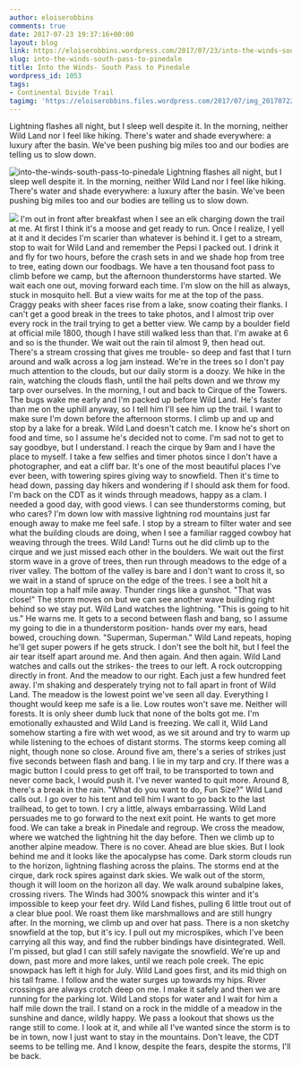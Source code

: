 ```yaml
---
author: eloiserobbins
comments: true
date: 2017-07-23 19:37:16+00:00
layout: blog
link: https://eloiserobbins.wordpress.com/2017/07/23/into-the-winds-south-pass-to-pinedale/
slug: into-the-winds-south-pass-to-pinedale
title: Into the Winds- South Pass to Pinedale
wordpress_id: 1053
tags:
- Continental Divide Trail
tagimg: 'https://eloiserobbins.files.wordpress.com/2017/07/img_20170722_161213_235.jpg'
---
```


Lightning flashes all night, but I sleep well despite it. In the morning, neither Wild Land nor I feel like hiking. There's water and shade everywhere: a luxury after the basin. We've been pushing big miles too and our bodies are telling us to slow down.


![into-the-winds-south-pass-to-pinedale](https://eloiserobbins.files.wordpress.com/2017/07/img_20170722_161213_235.jpg)
Lightning flashes all night, but I sleep well despite it. In the morning, neither Wild Land nor I feel like hiking. There's water and shade everywhere: a luxury after the basin. We've been pushing big miles too and our bodies are telling us to slow down.

![](/storage/5D7C-6FFD/DCIM/Camera/20170720_082701.jpg)
I'm out in front after breakfast when I see an elk charging down the trail at me. At first I think it's a moose and get ready to run. Once I realize, I yell at it and it decides I'm scarier than whatever is behind it. I get to a stream, stop to wait for Wild Land and remember the Pepsi I packed out. I drink it and fly for two hours, before the crash sets in and we shade hop from tree to tree, eating down our foodbags.
We have a ten thousand foot pass to climb before we camp, but the afternoon thunderstorms have started. We wait each one out, moving forward each time. I'm slow on the hill as always, stuck in mosquito hell. But a view waits for me at the top of the pass. Craggy peaks with sheer faces rise from a lake, snow coating their flanks. I can't get a good break in the trees to take photos, and I almost trip over every rock in the trail trying to get a better view. We camp by a boulder field at official mile 1800, though I have still walked less than that.
I'm awake at 6 and so is the thunder. We wait out the rain til almost 9, then head out. There's a stream crossing that gives me trouble- so deep and fast that I turn around and walk across a log jam instead. We're in the trees so I don't pay much attention to the clouds, but our daily storm is a doozy. We hike in the rain, watching the clouds flash, until the hail pelts down and we throw my tarp over ourselves. 
In the morning, I out and back to Cirque of the Towers. The bugs wake me early and I'm packed up before Wild Land. He's faster than me on the uphill anyway, so I tell him I'll see him up the trail. I want to make sure I'm down before the afternoon storms. I climb up and up and stop by a lake for a break. Wild Land doesn't catch me. I know he's short on food and time, so I assume he's decided not to come. I'm sad not to get to say goodbye, but I understand.
I reach the cirque by 9am and I have the place to myself. I take a few selfies and timer photos since I don't have a photographer, and eat a cliff bar. It's one of the most beautiful places I've ever been, with towering spires giving way to snowfield.  Then it's time to head down, passing day hikers and wondering if I should ask them for food. I'm back on the CDT as it winds through meadows, happy as a clam. I needed a good day, with good views. I can see thunderstorms coming, but who cares? I'm down low with massive lightning rod mountains just far enough away to make me feel safe.
I stop by a stream to filter water and see what the building clouds are doing, when I see a familiar ragged cowboy hat weaving through the trees. Wild Land! Turns out he did climb up to the cirque and we just missed each other in the boulders. We wait out the first storm wave in a grove of trees, then run through meadows to the edge of a river valley. The bottom of the valley is bare and I don't want to cross it, so we wait in a stand of spruce on the edge of the trees. I see a bolt hit a mountain top a half mile away. Thunder rings like a gunshot. "That was close!" The storm moves on but we can see another wave building right behind so we stay put.
Wild Land watches the lightning. "This is going to hit us." He warns me. It gets to a second between flash and bang, so I assume my going to die in a thunderstorm position- hands over my ears, head bowed, crouching down. "Superman, Superman." Wild Land repeats, hoping he'll get super powers if he gets struck. I don't see the bolt hit, but I feel the air tear itself apart around me. And then again. And then again. Wild Land watches and calls out the strikes- the trees to our left. A rock outcropping directly in front. And the meadow to our right. Each just a few hundred feet away. I'm shaking and desperately trying not to fall apart in front of Wild Land. The meadow is the lowest point we've seen all day. Everything I thought would keep me safe is a lie. Low routes won't save me. Neither will forests. It is only sheer dumb luck that none of the bolts got me.
I'm emotionally exhausted and Wild Land is freezing. We call it, Wild Land somehow starting a fire with wet wood, as we sit around and try to warm up while listening to the echoes of distant storms.
The storms keep coming all night, though none so close. Around five am, there's a series of strikes just five seconds between flash and bang. I lie in my tarp and cry. If there was a magic button I could press to get off trail, to be transported to town and never come back, I would push it. I've never wanted to quit more.
Around 8, there's a break in the rain. "What do you want to do, Fun Size?" Wild Land calls out. I go over to his tent and tell him I want to go back to the last trailhead, to get to town. I cry a little, always embarrassing. Wild Land persuades me to go forward to the next exit point. He wants to get more food. We can take a break in Pinedale and regroup.
We cross the meadow, where we watched the lightning hit the day before. Then we climb up to another alpine meadow. There is no cover. Ahead are blue skies. But I look behind me and it looks like the apocalypse has come. Dark storm clouds run to the horizon, lightning flashing across the plains. The storms end at the cirque, dark rock spires against dark skies.
We walk out of the storm, though it will loom on the horizon all day. We walk around subalpine lakes, crossing rivers. The Winds had 300% snowpack this winter and it's impossible to keep your feet dry. Wild Land fishes, pulling 6 little trout out of a clear blue pool. We roast them like marshmallows and are still hungry after.
In the morning, we climb up and over hat pass. There is a non sketchy snowfield at the top, but it's icy. I pull out my microspikes, which I've been carrying all this way, and find the rubber bindings have disintegrated. Well. I'm pissed, but glad I can still safely navigate the snowfield. 
We're up and down, past more and more lakes, until we reach pole creek. The epic snowpack has left it high for July. Wild Land goes first, and its mid thigh on his tall frame. I follow and the water surges up towards my hips. River crossings are always crotch deep on me. I make it safely and then we are running for the parking lot. Wild Land stops for water and I wait for him a half mile down the trail. I stand on a rock in the middle of a meadow in the sunshine and dance, wildly happy. We pass a lookout that shows us the range still to come. I look at it, and while all I've wanted since the storm is to be in town, now I just want to stay in the mountains. Don't leave, the CDT seems to be telling me. And I know, despite the fears, despite the storms, I'll be back.
